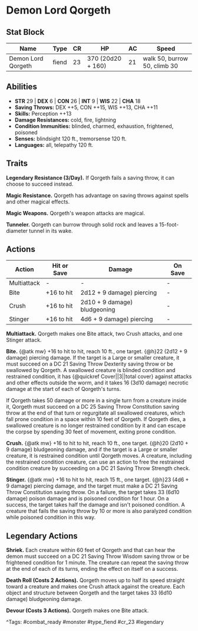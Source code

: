 # Demon Lord Qorgeth

## Stat Block

| Name | Type | CR | HP | AC | Speed |
|------|------|----|----|----|-------|
| Demon Lord Qorgeth | fiend | 23 | 370 (20d20 + 160) | 21 | walk 50, burrow 50, climb 30 |

## Abilities

- **STR** 29 | **DEX** 6 | **CON** 26 | **INT** 9 | **WIS** 22 | **CHA** 18
- **Saving Throws:** DEX ++5, CON ++15, WIS ++13, CHA ++11  
- **Skills:** Perception ++13  
- **Damage Resistances:** cold, fire, lightning  
- **Condition Immunities:** blinded, charmed, exhaustion, frightened, poisoned  
- **Senses:** blindsight 120 ft., tremorsense 120 ft.  
- **Languages:** all, telepathy 120 ft.

## Traits

**Legendary Resistance (3/Day).** If Qorgeth fails a saving throw, it can choose to succeed instead.

**Magic Resistance.** Qorgeth has advantage on saving throws against spells and other magical effects.

**Magic Weapons.** Qorgeth's weapon attacks are magical.

**Tunneler.** Qorgeth can burrow through solid rock and leaves a 15-foot-diameter tunnel in its wake.


## Actions

| Action | Hit or Save | Damage | On Save |
|--------|--------------|--------|----------|
| Multiattack | - | - | - |
| Bite | +16 to hit | 2d12 + 9 damage) piercing | - |
| Crush | +16 to hit | 2d10 + 9 damage) bludgeoning | - |
| Stinger | +16 to hit | 4d6 + 9 damage) piercing | - |

**Multiattack.** Qorgeth makes one Bite attack, two Crush attacks, and one Stinger attack.

**Bite.** {@atk mw} +16 to hit to hit, reach 10 ft., one target. {@h}22 (2d12 + 9 damage) piercing damage. If the target is a Large or smaller creature, it must succeed on a DC 21 Saving Throw Dexterity saving throw or be swallowed by Qorgeth. A swallowed creature is blinded condition and restrained condition, it has {@quickref Cover||3||total cover} against attacks and other effects outside the worm, and it takes 16 (3d10 damage) necrotic damage at the start of each of Qorgeth's turns.

If Qorgeth takes 50 damage or more in a single turn from a creature inside it, Qorgeth must succeed on a DC 25 Saving Throw Constitution saving throw at the end of that turn or regurgitate all swallowed creatures, which fall prone condition in a space within 10 feet of Qorgeth. If Qorgeth dies, a swallowed creature is no longer restrained condition by it and can escape the corpse by spending 30 feet of movement, exiting prone condition.

**Crush.** {@atk mw} +16 to hit to hit, reach 10 ft., one target. {@h}20 (2d10 + 9 damage) bludgeoning damage, and if the target is a Large or smaller creature, it is restrained condition until Qorgeth moves. A creature, including the restrained condition creature, can use an action to free the restrained condition creature by succeeding on a DC 21 Saving Throw Strength check.

**Stinger.** {@atk mw} +16 to hit to hit, reach 15 ft., one target. {@h}23 (4d6 + 9 damage) piercing damage, and the target must make a DC 21 Saving Throw Constitution saving throw. On a failure, the target takes 33 (6d10 damage) poison damage and is poisoned condition for 1 hour. On a success, the target takes half the damage and isn't poisoned condition. A creature that fails the saving throw by 10 or more is also paralyzed condition while poisoned condition in this way.

## Legendary Actions

**Shriek.** Each creature within 60 feet of Qorgeth and that can hear the demon must succeed on a DC 21 Saving Throw Wisdom saving throw or be frightened condition for 1 minute. The creature can repeat the saving throw at the end of each of its turns, ending the effect on itself on a success.

**Death Roll (Costs 2 Actions).** Qorgeth moves up to half its speed straight toward a creature and makes one Crush attack against the creature. Each object and structure between Qorgeth and the target takes 33 (6d10 damage) bludgeoning damage.

**Devour (Costs 3 Actions).** Qorgeth makes one Bite attack.



^Tags: #combat_ready #monster #type_fiend #cr_23 #legendary